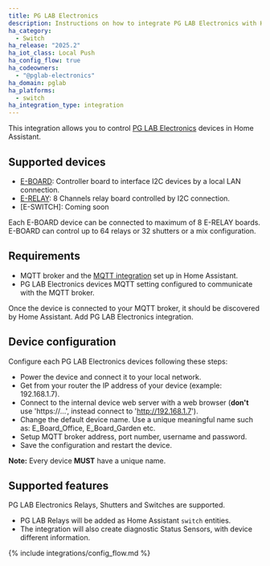 ```yaml
---
title: PG LAB Electronics
description: Instructions on how to integrate PG LAB Electronics with Home Assistant.
ha_category:
  - Switch
ha_release: "2025.2"
ha_iot_class: Local Push
ha_config_flow: true
ha_codeowners:
  - "@pglab-electronics"
ha_domain: pglab
ha_platforms:
  - switch
ha_integration_type: integration
---
```


This integration allows you to control [PG LAB Electronics](https://www.pglab.dev/) devices in Home Assistant.

## Supported devices

- [E-BOARD](https://www.pglab.dev/shop/p/e-board): Controller board to interface I2C devices by a local LAN connection.
- [E-RELAY](https://www.pglab.dev/shop/p/e-relay): 8 Channels relay board controlled by I2C connection.
- [E-SWITCH]: Coming soon

Each E-BOARD device can be connected to maximum of 8 E-RELAY boards. E-BOARD can control
up to 64 relays or 32 shutters or a mix configuration.

## Requirements

- MQTT broker and the [MQTT integration](/integrations/mqtt/) set up in Home Assistant.
- PG LAB Electronics devices MQTT setting configured to communicate with the MQTT broker.

Once the device is connected to your MQTT broker, it should be discovered by Home Assistant.
Add PG LAB Electronics integration.

## Device configuration

Configure each PG LAB Electronics devices following these steps:

- Power the device and connect it to your local network.
- Get from your router the IP address of your device (example: 192.168.1.7).
- Connect to the internal device web server with a web browser (**don't** use 'https://...', instead connect to 'http://192.168.1.7').
- Change the default device name. Use a unique meaningful name such as: E_Board_Office, E_Board_Garden etc.
- Setup MQTT broker address, port number, username and password.
- Save the configuration and restart the device.

**Note:** Every device **MUST** have a unique name.

## Supported features

PG LAB Electronics Relays, Shutters and Switches are supported.

- PG LAB Relays will be added as Home Assistant `switch` entities.
- The integration will also create diagnostic Status Sensors, with device different information.

{% include integrations/config_flow.md %}

